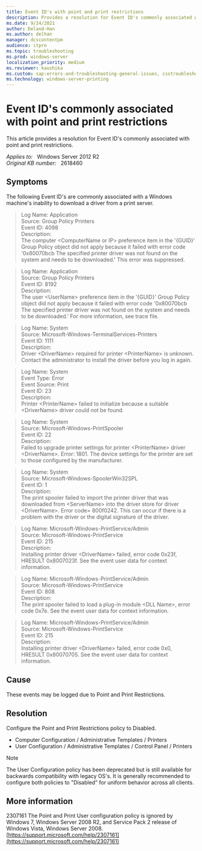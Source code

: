 ```yaml
---
title: Event ID's with point and print restrictions
description: Provides a resolution for Event ID's commonly associated with point and print restrictions.
ms.date: 9/24/2021
author: Deland-Han
ms.author: delhan
manager: dcscontentpm
audience: itpro
ms.topic: troubleshooting
ms.prod: windows-server
localization_priority: medium
ms.reviewer: kaushika
ms.custom: sap:errors-and-troubleshooting-general-issues, csstroubleshoot
ms.technology: windows-server-printing
---
```

# Event ID's commonly associated with point and print restrictions

This article provides a resolution for Event ID's commonly associated with point and print restrictions.

_Applies to:_ &nbsp; Windows Server 2012 R2  
_Original KB number:_ &nbsp; 2618460

## Symptoms

The following Event ID's are commonly associated with a Windows machine's inability to download a driver from a print server.  
>Log Name:      Application  
Source:        Group Policy Printers  
Event ID:      4098  
Description:  
The computer \<ComputerName or IP> preference item in the '{GUID}' Group Policy object did not apply because it failed with error code '0x80070bcb The specified printer driver was not found on the system and needs to be downloaded.' This error was suppressed.  

>Log Name:      Application  
Source:        Group Policy Printers  
Event ID:      8192  
Description:  
The user \<UserName> preference item in the '{GUID}' Group Policy object did not apply because it failed with error code '0x80070bcb The specified printer driver was not found on the system and needs to be downloaded.' For more information, see trace file.  

>Log Name:      System  
Source:        Microsoft-Windows-TerminalServices-Printers  
Event ID:      1111  
Description:  
Driver \<DriverName> required for printer \<PrinterName> is unknown. Contact the administrator to install the driver before you log in again.  

>Log Name: System  
Event Type: Error  
Event Source: Print  
Event ID: 23  
Description:  
Printer \<PrinterName> failed to initialize because a suitable \<DriverName> driver could not be found.  

>Log Name:      System  
Source:        Microsoft-Windows-PrintSpooler  
Event ID:      22  
Description:  
Failed to upgrade printer settings for printer \<PrinterName> driver \<DriverName>. Error: 1801. The device settings for the printer are set to those configured by the manufacturer.  

>Log Name:      System  
Source:        Microsoft-Windows-SpoolerWin32SPL  
Event ID:      1  
Description:  
The print spooler failed to import the printer driver that was downloaded from \<ServerName> into the driver store for driver \<DriverName>. Error code= 800f0242. This can occur if there is a problem with the driver or the digital signature of the driver.  

>Log Name:      Microsoft-Windows-PrintService/Admin  
Source:        Microsoft-Windows-PrintService  
Event ID:      215  
Description:  
Installing printer driver \<DriverName> failed, error code 0x23f, HRESULT 0x8007023f. See the event user data for context information.  

>Log Name:      Microsoft-Windows-PrintService/Admin  
Source:        Microsoft-Windows-PrintService  
Event ID:      808  
Description:  
The print spooler failed to load a plug-in module \<DLL Name>, error code 0x7e. See the event user data for context information.  

>Log Name:      Microsoft-Windows-PrintService/Admin  
Source:        Microsoft-Windows-PrintService  
Event ID:      215  
Description:  
Installing printer driver \<DriverName> failed, error code 0x0, HRESULT 0x80070705. See the event user data for context information.  

## Cause

These events may be logged due to Point and Print Restrictions.

## Resolution

Configure the Point and Print Restrictions policy to Disabled.  

- Computer Configuration / Administrative Templates / Printers
- User Configuration / Administrative Templates / Control Panel / Printers  

>[!Note]
>The User Configuration policy has been deprecated but is still available for backwards compatibility with legacy OS's.  It is generally recommended to configure both policies to "Disabled" for uniform behavior across all clients.

## More information

2307161 The Point and Print User configuration policy is ignored by Windows 7, Windows Server 2008 R2, and Service Pack 2 release of Windows Vista, Windows Server 2008.  
[https://support.microsoft.com/help/2307161](https://support.microsoft.com/help/2307161)  
